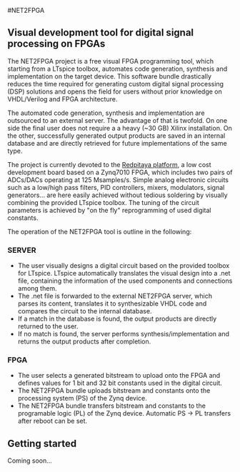 #NET2FPGA
## Visual development tool for digital signal processing on FPGAs

The NET2FPGA project is a free visual FPGA programming tool, which starting from a LTspice toolbox, automates code generation, synthesis and implementation on the target device. This software bundle drastically reduces the time required for generating custom digital signal processing (DSP) solutions and opens the field for users without prior knowledge on VHDL/Verilog and FPGA architecture. 

The automated code generation, synthesis and implementation are outsourced to an external server. The advantage of that is twofold. On one side the final user does not require a a heavy (~30 GB) Xilinx installation. On the other, successfully generated output products are saved in an internal database and are directly retrieved for future implementations of the same type.

The project is currently devoted to the [Redpitaya platform](https://www.redpitaya.com/),  a low cost development board based on a Zynq7010 FPGA, which includes two pairs of ADCs/DACs operating at 125 Msamples/s. Simple analog electronic circuits such as a low/high pass filters, PID controllers, mixers, modulators, signal generators... are here easily achieved without tedious soldering by visually combining the provided LTspice toolbox. The tuning of the circuit parameters is achieved by "on the fly" reprogramming of used digital constants. 

The operation of the NET2FPGA tool is outline in the following:

### SERVER
 * The user visually designs a digital circuit based on the provided toolbox for LTspice. LTspice automatically translates the visual design into a .net file, containing the information of the used components and connections among them. 
 * The .net file is forwarded to the external NET2FPGA server, which parses its content, translates it to synthesizable VHDL code and compares the circuit to the internal database.
 * If a match in the database is found, the output products are directly returned to the user.
 * If no match is found, the server performs synthesis/implementation and returns the output products after completion.
 ### FPGA
 * The user selects a generated bitstream to upload onto the FPGA and defines values for 1 bit and 32 bit constants used in the digital circuit.
* The NET2FPGA bundle uploads bitstream and constants onto the processing system (PS) of the Zynq device.
* The NET2FPGA bundle transfers bitstream and constants to the programable logic (PL) of the Zynq device. Automatic PS → PL transfers after reboot can be set.
 


## Getting started
Coming soon...
